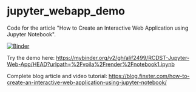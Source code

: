 # jupyter_webapp_demo
Code for the article "How to Create an Interactive Web Application using Jupyter Notebook".

[![Binder](https://mybinder.org/badge_logo.svg)](https://mybinder.org/v2/gh/alif2499/RCDST-Jupyter-Web-App/HEAD?urlpath=%2Fvoila%2Frender%2Fnotebook1.ipynb)

Try the demo here: https://mybinder.org/v2/gh/alif2499/RCDST-Jupyter-Web-App/HEAD?urlpath=%2Fvoila%2Frender%2Fnotebook1.ipynb

Complete blog article and video tutorial: https://blog.finxter.com/how-to-create-an-interactive-web-application-using-jupyter-notebook/

